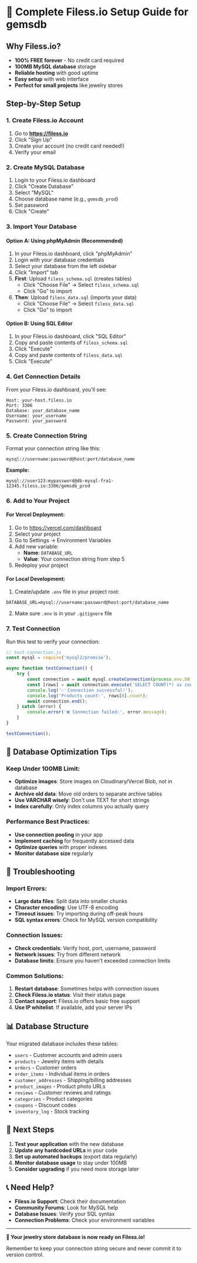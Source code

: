 # 🚀 Complete Filess.io Setup Guide for gemsdb

## Why Filess.io?
- **100% FREE forever** - No credit card required
- **100MB MySQL database** storage
- **Reliable hosting** with good uptime
- **Easy setup** with web interface
- **Perfect for small projects** like jewelry stores

## Step-by-Step Setup

### 1. Create Filess.io Account
1. Go to **https://filess.io**
2. Click "Sign Up" 
3. Create your account (no credit card needed!)
4. Verify your email

### 2. Create MySQL Database
1. Login to your Filess.io dashboard
2. Click "Create Database"
3. Select "MySQL"
4. Choose database name (e.g., `gemsdb_prod`)
5. Set password
6. Click "Create"

### 3. Import Your Database

#### Option A: Using phpMyAdmin (Recommended)
1. In your Filess.io dashboard, click "phpMyAdmin"
2. Login with your database credentials
3. Select your database from the left sidebar
4. Click "Import" tab
5. **First**: Upload `filess_schema.sql` (creates tables)
   - Click "Choose File" → Select `filess_schema.sql`
   - Click "Go" to import
6. **Then**: Upload `filess_data.sql` (imports your data)
   - Click "Choose File" → Select `filess_data.sql`
   - Click "Go" to import

#### Option B: Using SQL Editor
1. In your Filess.io dashboard, click "SQL Editor"
2. Copy and paste contents of `filess_schema.sql`
3. Click "Execute"
4. Copy and paste contents of `filess_data.sql`
5. Click "Execute"

### 4. Get Connection Details
From your Filess.io dashboard, you'll see:
```
Host: your-host.filess.io
Port: 3306
Database: your_database_name
Username: your_username
Password: your_password
```

### 5. Create Connection String
Format your connection string like this:
```
mysql://username:password@host:port/database_name
```

**Example:**
```
mysql://user123:mypassword@db-mysql-fra1-12345.filess.io:3306/gemsdb_prod
```

### 6. Add to Your Project

#### For Vercel Deployment:
1. Go to https://vercel.com/dashboard
2. Select your project
3. Go to Settings → Environment Variables
4. Add new variable:
   - **Name**: `DATABASE_URL`
   - **Value**: Your connection string from step 5
5. Redeploy your project

#### For Local Development:
1. Create/update `.env` file in your project root:
```env
DATABASE_URL=mysql://username:password@host:port/database_name
```

2. Make sure `.env` is in your `.gitignore` file

### 7. Test Connection
Run this test to verify your connection:

```javascript
// test-connection.js
const mysql = require('mysql2/promise');

async function testConnection() {
    try {
        const connection = await mysql.createConnection(process.env.DATABASE_URL);
        const [rows] = await connection.execute('SELECT COUNT(*) as count FROM products');
        console.log('✅ Connection successful!');
        console.log('Products count:', rows[0].count);
        await connection.end();
    } catch (error) {
        console.error('❌ Connection failed:', error.message);
    }
}

testConnection();
```

## 🔧 Database Optimization Tips

### Keep Under 100MB Limit:
- **Optimize images**: Store images on Cloudinary/Vercel Blob, not in database
- **Archive old data**: Move old orders to separate archive tables
- **Use VARCHAR wisely**: Don't use TEXT for short strings
- **Index carefully**: Only index columns you actually query

### Performance Best Practices:
- **Use connection pooling** in your app
- **Implement caching** for frequently accessed data
- **Optimize queries** with proper indexes
- **Monitor database size** regularly

## 🚨 Troubleshooting

### Import Errors:
- **Large data files**: Split data into smaller chunks
- **Character encoding**: Use UTF-8 encoding
- **Timeout issues**: Try importing during off-peak hours
- **SQL syntax errors**: Check for MySQL version compatibility

### Connection Issues:
- **Check credentials**: Verify host, port, username, password
- **Network issues**: Try from different network
- **Database limits**: Ensure you haven't exceeded connection limits

### Common Solutions:
1. **Restart database**: Sometimes helps with connection issues
2. **Check Filess.io status**: Visit their status page
3. **Contact support**: Filess.io offers basic free support
4. **Use IP whitelist**: If available, add your server IPs

## 📊 Database Structure
Your migrated database includes these tables:

- `users` - Customer accounts and admin users
- `products` - Jewelry items with details
- `orders` - Customer orders
- `order_items` - Individual items in orders
- `customer_addresses` - Shipping/billing addresses
- `product_images` - Product photo URLs
- `reviews` - Customer reviews and ratings
- `categories` - Product categories
- `coupons` - Discount codes
- `inventory_log` - Stock tracking

## 🎯 Next Steps

1. **Test your application** with the new database
2. **Update any hardcoded URLs** in your code
3. **Set up automated backups** (export data regularly)
4. **Monitor database usage** to stay under 100MB
5. **Consider upgrading** if you need more storage later

## 📞 Need Help?
- **Filess.io Support**: Check their documentation
- **Community Forums**: Look for MySQL help
- **Database Issues**: Verify your SQL syntax
- **Connection Problems**: Check your environment variables

---

**🎉 Your jewelry store database is now ready on Filess.io!**

Remember to keep your connection string secure and never commit it to version control.
